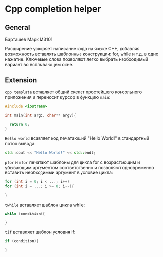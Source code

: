 # Cpp completion helper
## General
Барташев Марк М3101

Расширение ускоряет написание кода на языке C++, 
добавляя возможность вставлять шаблонные конструкции: for, while и т.д. в одно нажатие.
Ключевые слова позволяют легко выбрать необходимый вариант во всплывающем окне.

## Extension
`cpp template` вставляет общий скелет простейшего консольного приложения
и переносит курсор в функцию `main`:
```cpp
#include <iostream>

int main(int argc, char** argv){
  
  return 0;
}
```

`Hello world` всавляет код печатающий "Hello World!" в стандартный поток вывода:
```cpp
std::cout << "Hello World!" << std::endl;
``` 

`pfor` и `mfor` печатают шаблоны для цикла for с возрастающим и убывающим аргументом соответственно
и позволяют одновременно вставить необходимый аргумент в условие цикла:
```cpp
for (int i = 0; i < ...; i++)
for (int i = ...; i >= 0; i--){

}
```

`twhile` вставляет шаблон цикла while:
```cpp
while (condition){

}
```

`tif` вставляет шаблон условия if:
```cpp
if (condition){

}
```
